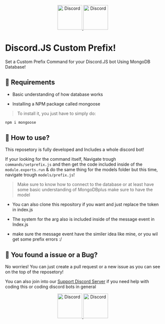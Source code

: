 <div align="center">
  <a href="https://discord.gg/2RPg23k">
    <img src="https://user-images.githubusercontent.com/59381835/92191514-d649ad80-ee18-11ea-9bc4-e95c7a122a99.png" alt="Discord" width="80"/>
  </a>
  <a href="https://youtube.com/dashcruft">
    <img src="https://user-images.githubusercontent.com/59381835/92191346-676c5480-ee18-11ea-8240-e416eb1a5b5d.png" alt="Discord" width="80"/>
  </a>
</div>



# Discord.JS Custom Prefix!
Set a Custom Prefix Command for your Discord.JS bot Using MongoDB Database!

## 📕 Requirements
- Basic understanding of how database works

- Installing a NPM package called mongoose 

> To install it, you just have to simply do:
```js
npm i mongoose
```

## 📗 How to use?
This reposetory is fully developed and Includes a whole discord bot!

If your looking for the command itself, Navigate trough `commands/setprefix.js` and then get the code included inside of the `module.exports.run` & do the same thing for the models folder but this time, navigate trough `models/prefix.js`!

> Make sure to know how to connect to the database or at least have some basic understanding of MongoDBplus make sure to have the model

- You can also clone this repository if you want and just replace the token in index.js

- The system for the arg also is included inside of the message event in Index.js

- make sure the message event have the similer idea like mine, or you wil get some prefix errors :/

## 🐛 You found a issue or a Bug?
No worries! You can just create a pull request or a new issue as you can see on the top of the reposetory!

You can also join into our [Support Discord Server](https://discord.gg/2RPg23k) if you need help with coding this or coding discord bots in general



<div align="center">
  <a href="https://discord.gg/2RPg23k">
    <img src="https://user-images.githubusercontent.com/59381835/92191514-d649ad80-ee18-11ea-9bc4-e95c7a122a99.png" alt="Discord" width="80"/>
  </a>
  <a href="https://youtube.com/dashcruft">
    <img src="https://user-images.githubusercontent.com/59381835/92191346-676c5480-ee18-11ea-8240-e416eb1a5b5d.png" alt="Discord" width="80"/>
  </a>
</div>
